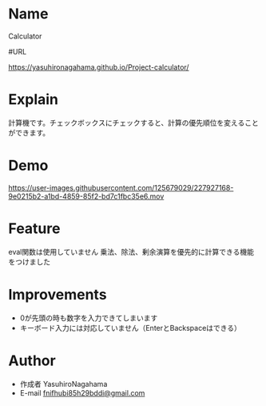 # Name

Calculator

#URL

https://yasuhironagahama.github.io/Project-calculator/

# Explain

計算機です。チェックボックスにチェックすると、計算の優先順位を変えることができます。

# Demo

https://user-images.githubusercontent.com/125679029/227927168-9e0215b2-a1bd-4859-85f2-bd7c1fbc35e6.mov

# Feature

eval関数は使用していません
乗法、除法、剰余演算を優先的に計算できる機能をつけました

# Improvements

* 0が先頭の時も数字を入力できてしまいます
* キーボード入力には対応していません（EnterとBackspaceはできる）

# Author

* 作成者 YasuhiroNagahama
* E-mail fnifhubi85h29bddi@gmail.com
